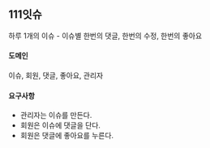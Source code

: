 ## 111잇슈
하루 1개의 이슈 - 이슈별 한번의 댓글, 한번의 수정, 한번의 좋아요

#### 도메인
이슈, 회원, 댓글, 좋아요, 관리자

#### 요구사항
- 관리자는 이슈를 만든다.
- 회원은 이슈에 댓글을 단다.
- 회원은 댓글에 좋아요를 누른다.